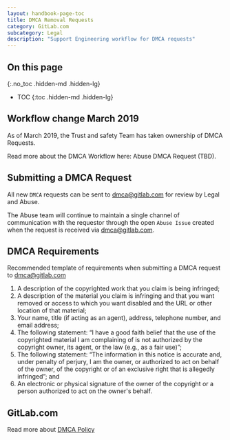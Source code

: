 ```yaml
---
layout: handbook-page-toc
title: DMCA Removal Requests
category: GitLab.com
subcategory: Legal
description: "Support Engineering workflow for DMCA requests"
---
```


## On this page
{:.no_toc .hidden-md .hidden-lg}

- TOC
{:toc .hidden-md .hidden-lg}

## Workflow change March 2019

As of March 2019, the Trust and safety Team has taken ownership of DMCA Requests.

Read more about the DMCA Workflow here: Abuse DMCA Request (TBD).

## Submitting a DMCA Request

All new `DMCA` requests can be sent to dmca@gitlab.com for review by Legal and Abuse.

The Abuse team will continue to maintain a single channel of communication with the requestor through the open `Abuse Issue` created when the request is received via dmca@gitlab.com.

## DMCA Requirements

Recommended template of requirements when submitting a DMCA request to dmca@gitlab.com

1. A description of the copyrighted work that you claim is being infringed;
1. A description of the material you claim is infringing and that you want removed or access to which you want disabled and the URL or other location of that material;
1. Your name, title (if acting as an agent), address, telephone number, and email address;
1. The following statement: “I have a good faith belief that the use of the copyrighted material I am complaining of is not authorized by the copyright owner, its agent, or the law (e.g., as a fair use)”;
1. The following statement: “The information in this notice is accurate and, under penalty of perjury, I am the owner, or authorized to act on behalf of the owner, of the copyright or of an exclusive right that is allegedly infringed”; and
1. An electronic or physical signature of the owner of the copyright or a person authorized to act on the owner's behalf.

## GitLab.com

Read more about [DMCA Policy](/handbook/dmca/)
